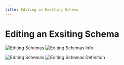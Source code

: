 ```yaml
---
title: Editing an Exsiting Schema
---
```


# Editing an Exsiting Schema

![Editing Schemas](/ihub-schemas-view-edit-info.png)
![Editing Schemas Info](/ihub-schemas-edit-info.png)

![Editing Schemas](/ihub-schemas-view-edit-definition.png)
![Editing Schemas Definition](/ihub-schemas-edit-definition.png)
